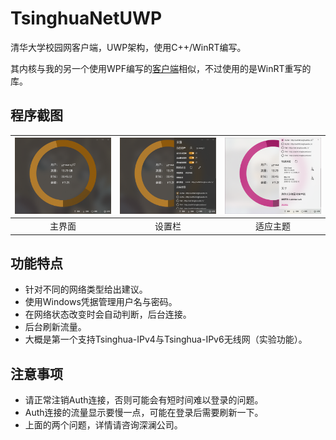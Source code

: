 # TsinghuaNetUWP
清华大学校园网客户端，UWP架构，使用C++/WinRT编写。

其内核与我的另一个使用WPF编写的[客户端](https://github.com/Berrysoft/Tsinghua_Auth4_Net)相似，不过使用的是WinRT重写的库。

## 程序截图
|![主界面](./Screenshots/MainPage.png)|![设置栏](./Screenshots/Settings.png)|![适应主题](./Screenshots/Theme.png)|
|:-:|:-:|:-:|
|主界面|设置栏|适应主题|

## 功能特点
* 针对不同的网络类型给出建议。
* 使用Windows凭据管理用户名与密码。
* 在网络状态改变时会自动判断，后台连接。
* 后台刷新流量。
* 大概是第一个支持Tsinghua-IPv4与Tsinghua-IPv6无线网（实验功能）。

## 注意事项
* 请正常注销Auth连接，否则可能会有短时间难以登录的问题。
* Auth连接的流量显示要慢一点，可能在登录后需要刷新一下。
* 上面的两个问题，详情请咨询深澜公司。
